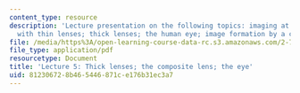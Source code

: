 ```yaml
---
content_type: resource
description: 'Lecture presentation on the following topics: imaging at finite distances
  with thin lenses; thick lenses; the human eye; image formation by a composite lens.'
file: /media/https%3A/open-learning-course-data-rc.s3.amazonaws.com/2-71-optics-spring-2009/812306728b465446871ce176b31ec3a7_MIT2_71S09_lec05.pdf
file_type: application/pdf
resourcetype: Document
title: 'Lecture 5: Thick lenses; the composite lens; the eye'
uid: 81230672-8b46-5446-871c-e176b31ec3a7
---
```

